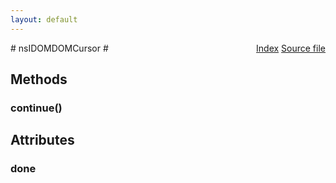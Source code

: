 ```yaml
---
layout: default
---
```

<div class='links' style='float:right'><a href="../index.html">Index</a>
<a href="http://dxr.mozilla.org/mozilla-central/source/dom/base/nsIDOMDOMCursor.idl">Source file</a>
</div>
# nsIDOMDOMCursor #

## Methods ##

### continue() ###

## Attributes ##

### done ###
